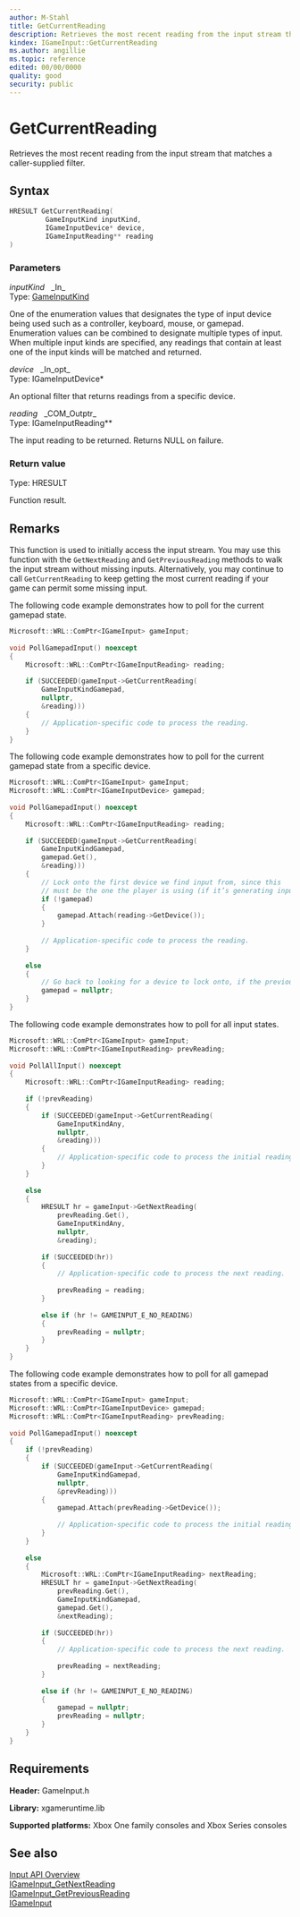 ```yaml
---
author: M-Stahl
title: GetCurrentReading
description: Retrieves the most recent reading from the input stream that matches a caller-supplied filter.
kindex: IGameInput::GetCurrentReading
ms.author: angillie
ms.topic: reference
edited: 00/00/0000
quality: good
security: public
---
```


# GetCurrentReading  

Retrieves the most recent reading from the input stream that matches a caller-supplied filter.  

## Syntax  
  
```cpp
HRESULT GetCurrentReading(  
         GameInputKind inputKind,  
         IGameInputDevice* device,  
         IGameInputReading** reading  
)  
```  
  
### Parameters  
  
*inputKind* &nbsp;&nbsp;\_In\_  
Type: [GameInputKind](../../../enums/gameinputkind.md)  

  
One of the enumeration values that designates the type of input device being used such as a controller, keyboard, mouse, or gamepad. Enumeration values can be combined to designate multiple types of input. When multiple input kinds are specified, any readings that contain at least one of the input kinds will be matched and returned.


*device* &nbsp;&nbsp;\_In\_opt\_  
Type: IGameInputDevice*  

  
An optional filter that returns readings from a specific device.  


*reading* &nbsp;&nbsp;\_COM\_Outptr\_  
Type: IGameInputReading**  


The input reading to be returned. Returns NULL on failure.


### Return value  

Type: HRESULT
  
Function result.  
  
## Remarks  
  
This function is used to initially access the input stream. You may use this function with the ``GetNextReading`` and ``GetPreviousReading`` methods to walk the input stream without missing inputs. Alternatively, you may continue to call ``GetCurrentReading`` to keep getting the most current reading if your game can permit some missing input.  
  
The following code example demonstrates how to poll for the current gamepad state.
  
```cpp
Microsoft::WRL::ComPtr<IGameInput> gameInput; 
 
void PollGamepadInput() noexcept 
{ 
    Microsoft::WRL::ComPtr<IGameInputReading> reading; 
 
    if (SUCCEEDED(gameInput->GetCurrentReading( 
        GameInputKindGamepad, 
        nullptr, 
        &reading))) 
    { 
        // Application-specific code to process the reading. 
    } 
}
```
  
The following code example demonstrates how to poll for the current gamepad state from a specific device.

```cpp
Microsoft::WRL::ComPtr<IGameInput> gameInput; 
Microsoft::WRL::ComPtr<IGameInputDevice> gamepad; 
 
void PollGamepadInput() noexcept 
{ 
    Microsoft::WRL::ComPtr<IGameInputReading> reading; 
 
    if (SUCCEEDED(gameInput->GetCurrentReading( 
        GameInputKindGamepad, 
        gamepad.Get(), 
        &reading))) 
    { 
        // Lock onto the first device we find input from, since this 
        // must be the one the player is using (if it’s generating input). 
        if (!gamepad) 
        { 
            gamepad.Attach(reading->GetDevice()); 
        } 
 
        // Application-specific code to process the reading. 
    } 
 
    else 
    { 
        // Go back to looking for a device to lock onto, if the previous one is gone. 
        gamepad = nullptr; 
    } 
}
```
  
The following code example demonstrates how to poll for all input states.  
  
```cpp
Microsoft::WRL::ComPtr<IGameInput> gameInput; 
Microsoft::WRL::ComPtr<IGameInputReading> prevReading; 
 
void PollAllInput() noexcept 
{ 
    Microsoft::WRL::ComPtr<IGameInputReading> reading; 
 
    if (!prevReading) 
    { 
        if (SUCCEEDED(gameInput->GetCurrentReading( 
            GameInputKindAny, 
            nullptr, 
            &reading))) 
        { 
            // Application-specific code to process the initial reading. 
        } 
    } 
 
    else 
    { 
        HRESULT hr = gameInput->GetNextReading( 
            prevReading.Get(), 
            GameInputKindAny, 
            nullptr, 
            &reading); 
 
        if (SUCCEEDED(hr)) 
        { 
            // Application-specific code to process the next reading. 
 
            prevReading = reading; 
        } 
 
        else if (hr != GAMEINPUT_E_NO_READING) 
        { 
            prevReading = nullptr; 
        } 
    } 
}
```
   
The following code example demonstrates how to poll for all gamepad states from a specific device.
  
```cpp
Microsoft::WRL::ComPtr<IGameInput> gameInput; 
Microsoft::WRL::ComPtr<IGameInputDevice> gamepad; 
Microsoft::WRL::ComPtr<IGameInputReading> prevReading; 
 
void PollGamepadInput() noexcept 
{ 
    if (!prevReading) 
    { 
        if (SUCCEEDED(gameInput->GetCurrentReading( 
            GameInputKindGamepad, 
            nullptr, 
            &prevReading))) 
        { 
            gamepad.Attach(prevReading->GetDevice()); 
 
            // Application-specific code to process the initial reading. 
        } 
    } 
 
    else 
    { 
        Microsoft::WRL::ComPtr<IGameInputReading> nextReading; 
        HRESULT hr = gameInput->GetNextReading( 
            prevReading.Get(), 
            GameInputKindGamepad, 
            gamepad.Get(), 
            &nextReading); 
 
        if (SUCCEEDED(hr)) 
        { 
            // Application-specific code to process the next reading. 
 
            prevReading = nextReading; 
        } 
 
        else if (hr != GAMEINPUT_E_NO_READING) 
        { 
            gamepad = nullptr; 
            prevReading = nullptr; 
        } 
    } 
}
```

## Requirements  
  
**Header:** GameInput.h
  
**Library:** xgameruntime.lib
  
**Supported platforms:** Xbox One family consoles and Xbox Series consoles  
  
## See also  

[Input API Overview](../../../../../../input/overviews/input-overview.md)  
 [IGameInput_GetNextReading](igameinput_getnextreading.md)  
[IGameInput_GetPreviousReading](igameinput_getpreviousreading.md)  
[IGameInput](../igameinput.md) 
  